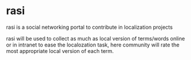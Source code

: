 rasi
====

rasi is a social networking portal  to contribute in  localization projects

rasi will be used to collect as much as local version of terms/words online 
or in intranet to ease the localozation task, here community will rate the 
most appropriate local version of each term.
